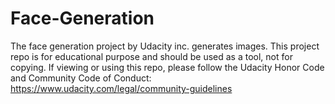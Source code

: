 # Face-Generation
The face generation project by Udacity inc. generates images. This project repo is for educational purpose and should be used as a tool, not for copying. If viewing or using this repo, please follow the Udacity Honor Code and Community Code of Conduct: https://www.udacity.com/legal/community-guidelines
